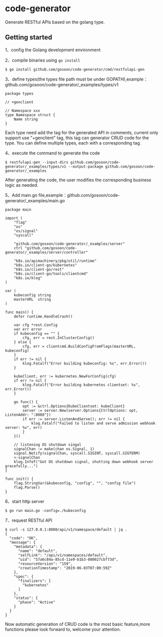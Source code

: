 # code-generator
Generate RESTful APIs based on the golang type.

## Getting started

1、config the Golang development environment

2、compile binaries using  `go install`

```
$ go install github.com/gosoon/code-generator/cmd/restfulapi-gen
```

3、define types(the types file path must be under GOPATH),example：github.com/gosoon/code-generator/_examples/types/v1

```
package types

// +genclient

// Namespace xxx
type Namespace struct {
	Name string
}
```

Each type need add the tag for the generated API in comments, current only support use "+genclient" tag, this tag can generator CRUD code for the type. You can define multiple types, each with a corresponding tag.



4、execute the command to generate the code

```
$ restfulapi-gen --input-dirs github.com/gosoon/code-generator/_examples/types/v1 --output-package github.com/gosoon/code-generator/_examples
```


After generating the code, the user modifies the corresponding business logic as needed.



5、Add main.go file,example：github.com/gosoon/code-generator/_examples/main.go

```
package main

import (
	"flag"
	"os"
	"os/signal"
	"syscall"

	"github.com/gosoon/code-generator/_examples/server"
	ctrl "github.com/gosoon/code-generator/_examples/server/controller"

	"k8s.io/apimachinery/pkg/util/runtime"
	"k8s.io/client-go/kubernetes"
	"k8s.io/client-go/rest"
	"k8s.io/client-go/tools/clientcmd"
	"k8s.io/klog"
)

var (
	kubeconfig string
	masterURL  string
)

func main() {
	defer runtime.HandleCrash()

	var cfg *rest.Config
	var err error
	if kubeconfig == "" {
		cfg, err = rest.InClusterConfig()
	} else {
		cfg, err = clientcmd.BuildConfigFromFlags(masterURL, kubeconfig)
	}
	if err != nil {
		klog.Fatalf("Error building kubeconfig: %s", err.Error())
	}

	kubeClient, err := kubernetes.NewForConfig(cfg)
	if err != nil {
		klog.Fatalf("Error building kubernetes clientset: %s", err.Error())
	}

	go func() {
		opt := &ctrl.Options{KubeClientset: kubeClient}
		server := server.New(server.Options{CtrlOptions: opt, ListenAddr: ":8080"})
		if err := server.ListenAndServe(); err != nil {
			klog.Fatalf("Failed to listen and serve admission webhook server: %v", err)
		}
	}()

	// listening OS shutdown singal
	signalChan := make(chan os.Signal, 1)
	signal.Notify(signalChan, syscall.SIGINT, syscall.SIGTERM)
	<-signalChan
	klog.Infof("Got OS shutdown signal, shutting down webhook server gracefully...")
}

func init() {
	flag.StringVar(&kubeconfig, "config", "", "config file")
	flag.Parse()
}
```



6、start http server

```
$ go run main.go -config=./kubeconfig
```

7、request RESTful API

```
$ curl -s 127.0.0.1:8080/api/v1/namespace/default | jq .
{
  "code": "OK",
  "message": {
    "metadata": {
      "name": "default",
      "selfLink": "/api/v1/namespaces/default",
      "uid": "57a6c84a-85cd-11e9-b1b3-080027cbf73d",
      "resourceVersion": "159",
      "creationTimestamp": "2019-06-03T07:00:59Z"
    },
    "spec": {
      "finalizers": [
        "kubernetes"
      ]
    },
    "status": {
      "phase": "Active"
    }
  }
}
```


Now automatic generation of CRUD code is the most basic feature,more functions please look forward to, welcome your attention.


